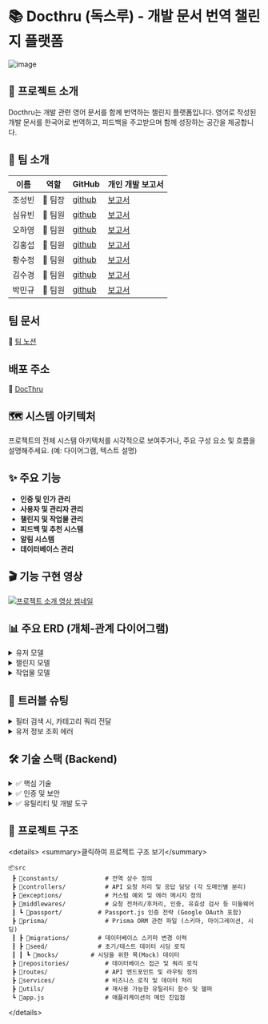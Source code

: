 # 📚 Docthru (독스루) - 개발 문서 번역 챌린지 플랫폼

![image](https://github.com/user-attachments/assets/111a1379-7089-4d1d-9cf7-f02f8bb41d44)

## 🚀 프로젝트 소개

Docthru는 개발 관련 영어 문서를 함께 번역하는 챌린지 플랫폼입니다. 영어로 작성된 개발 문서를 한국어로 번역하고, 피드백을 주고받으며 함께 성장하는 공간을 제공합니다.

## 👥 팀 소개

| 이름   | 역할    | GitHub                                   | 개인 개발 보고서                                                 |
| ------ | ------- | ---------------------------------------- | ---------------------------------------------------------------- |
| 조성빈 | 🍉 팀장 | [github](https://github.com/JJOBO/)      | [보고서](https://www.notion.so/1ec2facab63c81eca07af4d8f2bd39c0) |
| 심유빈 | 🍒 팀원 | [github](https://github.com/shimyubin/)  | [보고서](https://www.notion.so/1f32facab63c8063af31e35ceaf5e7a8) |
| 오하영 | 🍑 팀원 | [github](https://github.com/fiivxyxxng/) | [보고서](https://www.notion.so/1f32facab63c8096b969da4f5399bd3a) |
| 김홍섭 | 🍇 팀원 | [github](https://github.com/rakaso598/)  | [보고서](https://www.notion.so/1f32facab63c80088ad2eba91feb3155) |
| 황수정 | 🍎 팀원 | [github](https://github.com/suejeong/)   | [보고서](https://www.notion.so/1f32facab63c80b08333f61e56fa361e) |
| 김수경 | 🍊 팀원 | [github](https://github.com/suKyoung25/) | [보고서](https://www.notion.so/1f32facab63c806bb835c90523b6869b) |
| 박민규 | 🍈 팀원 | [github](https://github.com/gksktl111/)  | [보고서](https://www.notion.so/1f32facab63c80b4b1c0f468d3656e78) |

## 팀 문서

📝 [팀 노션](https://www.notion.so/1ec2facab63c808d9b80ca0759018768?v=1ec2facab63c8156b3aa000c4b136520)

## 배포 주소

🚀 [DocThru](https://6-docthru-3team-fe-dev.vercel.app/)

## 🗺️ 시스템 아키텍처

프로젝트의 전체 시스템 아키텍처를 시각적으로 보여주거나, 주요 구성 요소 및 흐름을 설명해주세요. (예: 다이어그램, 텍스트 설명)

## ✨ 주요 기능

* **인증 및 인가 관리**
* **사용자 및 관리자 관리**
* **챌린지 및 작업물 관리**
* **피드백 및 추천 시스템**
* **알림 시스템**
* **데이터베이스 관리**

## 🎬 기능 구현 영상

[![프로젝트 소개 영상 썸네일](https://github.com/user-attachments/assets/976791d3-41c2-48a1-99f3-b1469cf5b3ff)](https://youtu.be/EClrOPXoyFY)

## 📊 주요 ERD (개체-관계 다이어그램)

<details>
<summary>유저 모델</summary>

![image](https://github.com/user-attachments/assets/0d9ab8b4-b173-4d30-bae9-8c99ea2adf28)

</details>

<details>
<summary>챌린지 모델</summary>

![image](https://github.com/user-attachments/assets/78a6f046-f11b-435a-96b9-425b92dd65a5)

</details>

<details>
<summary>작업물 모델</summary>

![image](https://github.com/user-attachments/assets/753396ea-70eb-4889-ac33-1d17a9827507)

</details>

## 🤯 트러블 슈팅

<details>
<summary>필터 검색 시, 카테고리 쿼리 전달</summary>

![image](https://github.com/user-attachments/assets/26854d51-c80d-4cff-8395-3bbbc978cd09)

![image](https://github.com/user-attachments/assets/6ca24c62-21d0-4821-9012-f7eab6c52077)

</details>

<details>
<summary>유저 정보 조회 에러</summary>

![image](https://github.com/user-attachments/assets/d0c5adf1-f20a-4b5d-9fdd-180a50d37302)

![image](https://github.com/user-attachments/assets/b27c38c1-6af7-4a33-a5e2-897fe8444d19)

</details>

## 🛠️ 기술 스택 (Backend)

<details>
<summary>✅ 핵심 기술</summary>

[![Node.js](https://img.shields.io/badge/node.js-339933?style=for-the-badge&logo=nodedotjs&logoColor=white)](https://nodejs.org/)
[![Express.js](https://img.shields.io/badge/express.js-%23404D59.svg?style=for-the-badge&logo=express&logoColor=%2361DAFB)](https://expressjs.com/)
[![Prisma](https://img.shields.io/badge/Prisma-blue?style=for-the-badge&logo=prisma&logoColor=white)](https://www.prisma.io/)
[![TypeScript](https://img.shields.io/badge/TypeScript-007ACC?style=for-the-badge&logo=typescript&logoColor=white)](https://www.typescriptlang.org/)
[![PostgreSQL](https://img.shields.io/badge/PostgreSQL-336791?style=for-the-badge&logo=postgresql&logoColor=white)](https://www.postgresql.org/)

</details>

<details>
<summary>✅ 인증 및 보안</summary>

* **JWT (JSON Web Tokens)**: 안전한 토큰 기반 인증에 사용됩니다.
* **bcrypt**: 사용자 비밀번호를 안전하게 해싱합니다.
* **Passport.js**: Node.js를 위한 유연한 인증 미들웨어입니다.
* **cookie-parser**: 클라이언트 요청 쿠키를 파싱합니다.

</details>

<details>
<summary>✅ 유틸리티 및 개발 도구</summary>

* **dotenv**: 환경 변수를 관리합니다.
* **cors**: 교차 출처 리소스 공유(CORS)를 활성화합니다.
* **nodemon**: 개발 중 파일 변경 시 애플리케이션을 자동 재시작합니다.

</details>

## 🧩 프로젝트 구조

\<details\>
\<summary\>클릭하여 프로젝트 구조 보기\</summary\>

```
📦src
 ┣ 📂constants/             # 전역 상수 정의
 ┣ 📂controllers/           # API 요청 처리 및 응답 담당 (각 도메인별 분리)
 ┣ 📂exceptions/            # 커스텀 예외 및 에러 메시지 정의
 ┣ 📂middlewares/           # 요청 전처리/후처리, 인증, 유효성 검사 등 미들웨어
 ┃ ┗ 📂passport/          # Passport.js 인증 전략 (Google OAuth 포함)
 ┣ 📂prisma/                # Prisma ORM 관련 파일 (스키마, 마이그레이션, 시딩)
 ┃ ┣ 📂migrations/        # 데이터베이스 스키마 변경 이력
 ┃ ┣ 📂seed/              # 초기/테스트 데이터 시딩 로직
 ┃ ┃ ┗ 📂mocks/         # 시딩을 위한 목(Mock) 데이터
 ┣ 📂repositories/          # 데이터베이스 접근 및 쿼리 로직
 ┣ 📂routes/                # API 엔드포인트 및 라우팅 정의
 ┣ 📂services/              # 비즈니스 로직 및 데이터 처리
 ┣ 📂utils/                 # 재사용 가능한 유틸리티 함수 및 헬퍼
 ┗ 📜app.js                 # 애플리케이션의 메인 진입점
```

\</details\>

